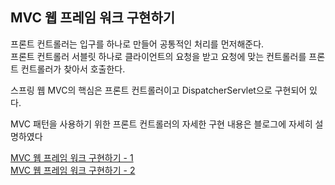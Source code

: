 ## MVC 웹 프레임 워크 구현하기 

프론트 컨트롤러는 입구를 하나로 만들어 공통적인 처리를 먼저해준다.   
프론트 컨트롤러 서블릿 하나로 클라이언트의 요청을 받고 요청에 맞는 컨트롤러를 프론트 컨트롤러가 찾아서 호출한다.  

스프링 웹 MVC의 핵심은 프론트 컨트롤러이고 DispatcherServlet으로 구현되어 있다.

MVC 패턴을 사용하기 위한 프론트 컨트롤러의 자세한 구현 내용은 블로그에 자세히 설명하였다  

[MVC 웹 프레임 워크 구현하기 - 1](https://320hwany.tistory.com/39)  
[MVC 웹 프레임 워크 구현하기 - 2](https://320hwany.tistory.com/40)
